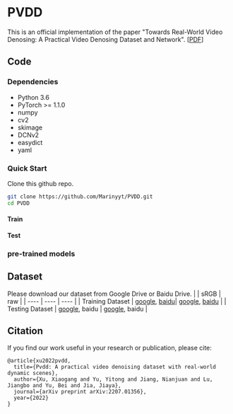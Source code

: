 # PVDD
This is an official implementation of the paper "Towards Real-World Video Denosing: A Practical Video Denosing Dataset and Network". [[PDF](https://arxiv.org/pdf/2207.01356.pdf)]

## Code

### Dependencies
* Python 3.6
* PyTorch >= 1.1.0
* numpy
* cv2
* skimage
* DCNv2
* easydict
* yaml
### Quick Start
Clone this github repo.
```bash
git clone https://github.com/Marinyyt/PVDD.git
cd PVDD
```

#### Train

#### Test

### pre-trained models

## Dataset
Please download our dataset from Google Drive or Baidu Drive.
|     | sRGB  | raw  |
|  ----  | ----  | ---- |
| Training Dataset  | [google](https://drive.google.com/drive/folders/1rMbZqd84S1Py6buhNH6suPDnyFJjITLe?usp=sharing), [baidu](https://pan.baidu.com/s/1qiX52NPDixHwLyPKzFUHXQ?pwd=a5nt)| [google](https://drive.google.com/drive/folders/1oT68UZwR9pByINBZam_1NrciFVwdhtj8?usp=sharing), [baidu](https://pan.baidu.com/s/1qiX52NPDixHwLyPKzFUHXQ?pwd=a5nt) |
| Testing Dataset  | [google](https://drive.google.com/drive/folders/1TRSlPo1CiBPunJVC1NQmV5oLcLLo0laU?usp=sharing), baidu | [google](https://drive.google.com/drive/folders/1n1wdKLIUfRNoykEPT6A6X-NsIJnkF76i?usp=sharing), baidu |

## Citation
If you find our work useful in your research or publication, please cite:
```
@article{xu2022pvdd,
  title={Pvdd: A practical video denoising dataset with real-world dynamic scenes},
  author={Xu, Xiaogang and Yu, Yitong and Jiang, Nianjuan and Lu, Jiangbo and Yu, Bei and Jia, Jiaya},
  journal={arXiv preprint arXiv:2207.01356},
  year={2022}
}
```
